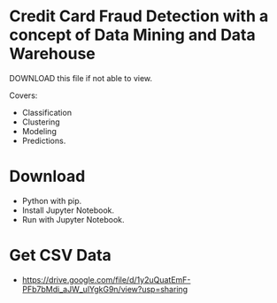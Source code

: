 # Credit Card Fraud Detection with a concept of Data Mining and Data Warehouse

DOWNLOAD this file if not able to view.

Covers:

- Classification
- Clustering
- Modeling
- Predictions.

# Download

- Python with pip.
- Install Jupyter Notebook.
- Run with Jupyter Notebook.

# Get CSV Data 

- https://drive.google.com/file/d/1y2uQuatEmF-PFb7bMdi_aJW_ulYgkG9n/view?usp=sharing
